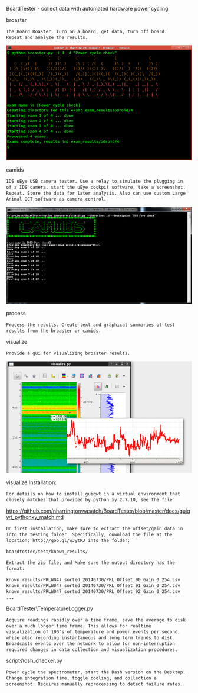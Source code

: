 BoardTester - collect data with automated hardware power cycling



broaster 

    The Board Roaster. Turn on a board, get data, turn off board.
    Repeat and analyze the results.

![broaster screenshot](/docs/broaster.png "broaster screenshot")

camids 

    IDS uEye USB camera tester. Use a relay to simulate the plugging in
    of a IDS camera, start the uEye cockpit software, take a screenshot.
    Repeat. Store the data for later analysis. Also can use custom Large
    Animal OCT software as camera control.


![camids screenshot](/docs/camids.png "camids screenshot")


process

    Process the results. Create text and graphical summaries of test
    results from the broaster or camids.


visualize

    Provide a gui for visualizing broaster results.

![visualize screenshot](/docs/visualize.png "visualize screenshot")

visualize Installation:
   
    For details on how to install guiqwt in a virtual environment that
    closely matches that provided by python xy 2.7.10, see the file: 
   
https://github.com/nharringtonwasatch/BoardTester/blob/master/docs/guiqwt_pythonxy_match.md


    On first installation, make sure to extract the offset/gain data in
    into the testing folder. Specifically, download the file at the
    location: http://goo.gl/w3ytRJ into the folder:
```
boardtester/test/known_results/
```

    Extract the zip file, and Make sure the output directory has the 
    format:

```
known_results/PRLW047_sorted_20140730/PRL_Offset_90_Gain_0_254.csv
known_results/PRLW047_sorted_20140730/PRL_Offset_91_Gain_0_254.csv
known_results/PRLW047_sorted_20140730/PRL_Offset_92_Gain_0_254.csv
...
```

BoardTester\TemperatureLogger.py

    Acquire readings rapidly over a time frame, save the average to disk
    over a much longer time frame. This allows for realtime
    visualization of 100's of temperature and power events per second,
    while also recording instantaneous and long term trends to disk.
    Broadcasts events over the network to allow for non-interruption
    required changes in data collection and visualization procedures.

scripts\dsh_checker.py

    Power cycle the spectrometer, start the Dash version on the Desktop.
    Change integration time, toggle cooling, and collection a
    screenshot. Requires manually reprocessing to detect failure rates.
